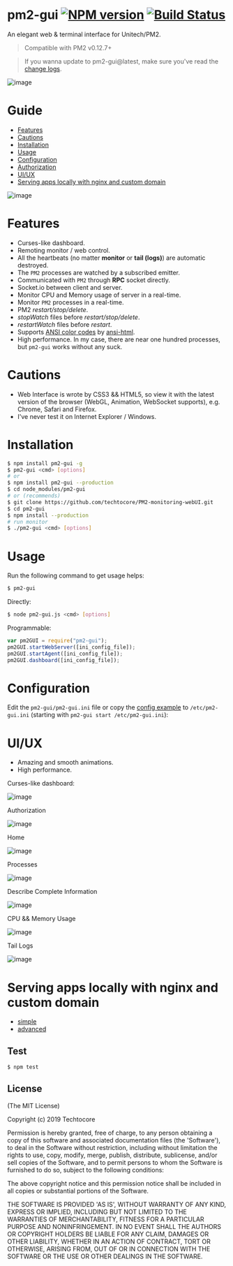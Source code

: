 # pm2-gui [![NPM version](https://badge.fury.io/js/pm2-gui.svg)](http://badge.fury.io/js/pm2-gui) [![Build Status](https://travis-ci.org/techtocore/pm2-gui.svg?branch=master)](https://travis-ci.org/techtocore/pm2-gui)

An elegant web & terminal interface for Unitech/PM2.

> Compatible with PM2 v0.12.7+

> If you wanna update to pm2-gui@latest, make sure you've read the [change logs](CHANGELOG.md).

![image](screenshots/pm2-gui.gif)

# Guide

- [Features](#feats)
- [Cautions](#cauts)
- [Installation](#ins)
- [Usage](#usage)
- [Configuration](#config)
- [Authorization](#auth)
- [UI/UX](#ui)
- [Serving apps locally with nginx and custom domain](#serv)

![image](screenshots/design.jpg)

<a name="feats"></a>

# Features

- Curses-like dashboard.
- Remoting monitor / web control.
- All the heartbeats (no matter **monitor** or **tail (logs)**) are automatic destroyed.
- The `PM2` processes are watched by a subscribed emitter.
- Communicated with `PM2` through **RPC** socket directly.
- Socket.io between client and server.
- Monitor CPU and Memory usage of server in a real-time.
- Monitor `PM2` processes in a real-time.
- PM2 _restart/stop/delete_.
- _stopWatch_ files before _restart/stop/delete_.
- _restartWatch_ files before _restart_.
- Supports [ANSI color codes](#ss_logs) by [ansi-html](https://github.com/techtocore/ansi-html).
- High performance. In my case, there are near one hundred processes, but `pm2-gui` works without any suck.

<a name="cauts"></a>

# Cautions

- Web Interface is wrote by CSS3 && HTML5, so view it with the latest version of the browser (WebGL, Animation, WebSocket supports), e.g. Chrome, Safari and Firefox.
- I've never test it on Internet Explorer / Windows.

<a name="ins"></a>

# Installation

```bash
$ npm install pm2-gui -g
$ pm2-gui <cmd> [options]
# or
$ npm install pm2-gui --production
$ cd node_modules/pm2-gui
# or (recommends)
$ git clone https://github.com/techtocore/PM2-monitoring-webUI.git
$ cd pm2-gui
$ npm install --production
# run monitor
$ ./pm2-gui <cmd> [options]
```

<a name="usage"></a>

# Usage

Run the following command to get usage helps:

```bash
$ pm2-gui
```

Directly:

```bash
$ node pm2-gui.js <cmd> [options]
```

Programmable:

```javascript
var pm2GUI = require("pm2-gui");
pm2GUI.startWebServer([ini_config_file]);
pm2GUI.startAgent([ini_config_file]);
pm2GUI.dashboard([ini_config_file]);
```

<a name="config"></a>

# Configuration

Edit the `pm2-gui/pm2-gui.ini` file or copy the [config example](./pm2-gui.ini) to `/etc/pm2-gui.ini` (starting with `pm2-gui start /etc/pm2-gui.ini`):

<a name="ui"></a>

# UI/UX

- Amazing and smooth animations.
- High performance.

Curses-like dashboard:

![image](screenshots/dashboard.jpg)

Authorization

![image](screenshots/auth.jpg)

Home

![image](screenshots/home.jpg)

Processes

![image](screenshots/procs.jpg)

Describe Complete Information

![image](screenshots/info.jpg)

CPU && Memory Usage

![image](screenshots/monitor.jpg)

Tail Logs

![image](screenshots/logs.jpg)

<a name="serv"></a>

# Serving apps locally with nginx and custom domain

- [simple](examples/nginx/pm.example.com.conf)
- [advanced](examples/nginx/pm2.example.com.conf)

## Test

```bash
$ npm test
```

## License

(The MIT License)

Copyright (c) 2019 Techtocore

Permission is hereby granted, free of charge, to any person obtaining a copy of this software and associated documentation files (the 'Software'), to deal in the Software without restriction, including without limitation the rights to use, copy, modify, merge, publish, distribute, sublicense, and/or sell copies of the Software, and to permit persons to whom the Software is furnished to do so, subject to the following conditions:

The above copyright notice and this permission notice shall be included in all copies or substantial portions of the Software.

THE SOFTWARE IS PROVIDED 'AS IS', WITHOUT WARRANTY OF ANY KIND, EXPRESS OR IMPLIED, INCLUDING BUT NOT LIMITED TO THE WARRANTIES OF MERCHANTABILITY, FITNESS FOR A PARTICULAR PURPOSE AND NONINFRINGEMENT. IN NO EVENT SHALL THE AUTHORS OR COPYRIGHT HOLDERS BE LIABLE FOR ANY CLAIM, DAMAGES OR OTHER LIABILITY, WHETHER IN AN ACTION OF CONTRACT, TORT OR OTHERWISE, ARISING FROM, OUT OF OR IN CONNECTION WITH THE SOFTWARE OR THE USE OR OTHER DEALINGS IN THE SOFTWARE.
